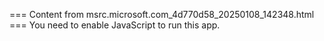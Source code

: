 === Content from msrc.microsoft.com_4d770d58_20250108_142348.html ===
You need to enable JavaScript to run this app.
